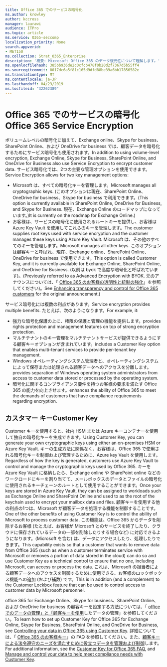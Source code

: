 ```yaml
---
title: Office 365 でのサービスの暗号化
ms.author: krowley
author: kccross
manager: laurawi
audience: ITPro
ms.topic: article
ms.service: O365-seccomp
localization_priority: None
search.appverid:
- MET150
ms.collection: Strat_O365_Enterprise
description: '概要: Microsoft Office 365 のデータ復元性について理解します。'
ms.openlocfilehash: 385bb936de2c0cfcb478f0b20d2f7367d5b55ff4
ms.sourcegitcommit: 0017dc6a5f81c165d9dfd88be39a6bb17856582e
ms.translationtype: MT
ms.contentlocale: ja-JP
ms.lasthandoff: 04/23/2019
ms.locfileid: "32262389"
---
```

# <a name="office-365-service-encryption"></a><span data-ttu-id="d20aa-103">Office 365 でのサービスの暗号化</span><span class="sxs-lookup"><span data-stu-id="d20aa-103">Office 365 Service Encryption</span></span>

<span data-ttu-id="d20aa-104">ボリュームレベルの暗号化に加えて、Exchange online、Skype for business、SharePoint Online、および OneDrive for business では、顧客データを暗号化するためにサービス暗号化も使用されます。</span><span class="sxs-lookup"><span data-stu-id="d20aa-104">In addition to using volume-level encryption, Exchange Online, Skype for Business, SharePoint Online, and OneDrive for Business also use Service Encryption to encrypt customer data.</span></span> <span data-ttu-id="d20aa-105">サービス暗号化では、2つの主要な管理オプションを使用できます。</span><span class="sxs-lookup"><span data-stu-id="d20aa-105">Service Encryption allows for two key management options:</span></span>
- <span data-ttu-id="d20aa-106">Microsoft は、すべての暗号化キーを管理します。</span><span class="sxs-lookup"><span data-stu-id="d20aa-106">Microsoft manages all cryptographic keys.</span></span> <span data-ttu-id="d20aa-107">(このオプションは現在、SharePoint Online、OneDrive for business、Skype for business で利用できます。</span><span class="sxs-lookup"><span data-stu-id="d20aa-107">(This option is currently available in SharePoint Online, OneDrive for Business, and Skype for Business.</span></span> <span data-ttu-id="d20aa-108">現在、Exchange Online のロードマップになっています。)</span><span class="sxs-lookup"><span data-stu-id="d20aa-108">It is currently on the roadmap for Exchange Online.)</span></span>
- <span data-ttu-id="d20aa-109">お客様は、サービスの暗号化に使用されるルートキーを提供し、お客様は Azure Key Vault を使用してこれらのキーを管理します。</span><span class="sxs-lookup"><span data-stu-id="d20aa-109">The customer supplies root keys used with service encryption and the customer manages these keys using Azure Key Vault.</span></span> <span data-ttu-id="d20aa-110">Microsoft は、その他のすべてのキーを管理します。</span><span class="sxs-lookup"><span data-stu-id="d20aa-110">Microsoft manages all other keys.</span></span> <span data-ttu-id="d20aa-111">このオプションは顧客キーと呼ばれ、現在、Exchange online、SharePoint Online、OneDrive for business で使用できます。</span><span class="sxs-lookup"><span data-stu-id="d20aa-111">This option is called Customer Key, and it is currently available for Exchange Online, SharePoint Online, and OneDrive for Business.</span></span> <span data-ttu-id="d20aa-112">(以前は byok で高度な暗号化と呼ばれています)。</span><span class="sxs-lookup"><span data-stu-id="d20aa-112">(Previously referred to as Advanced Encryption with BYOK.</span></span> <span data-ttu-id="d20aa-113">元のアナウンスについては、「 [Office 365 のお客様の透明性と統制の強化](http://blogs.office.com/2015/04/21/enhancing-transparency-and-control-for-office-365-customers/)」を参照してください)。</span><span class="sxs-lookup"><span data-stu-id="d20aa-113">See [Enhancing transparency and control for Office 365 customers](http://blogs.office.com/2015/04/21/enhancing-transparency-and-control-for-office-365-customers/) for the original announcement.)</span></span>

<span data-ttu-id="d20aa-114">サービス暗号化には複数の利点があります。</span><span class="sxs-lookup"><span data-stu-id="d20aa-114">Service encryption provides multiple benefits.</span></span> <span data-ttu-id="d20aa-115">たとえば、次のようになります。</span><span class="sxs-lookup"><span data-stu-id="d20aa-115">For example, it:</span></span>
- <span data-ttu-id="d20aa-116">強力な暗号化保護の上に、権限の保護と管理の機能を提供します。</span><span class="sxs-lookup"><span data-stu-id="d20aa-116">provides rights protection and management features on top of strong encryption protection.</span></span>
- <span data-ttu-id="d20aa-117">マルチテナントのキー管理をマルチテナントサービスが提供できるようにする顧客キーオプションが含まれています。</span><span class="sxs-lookup"><span data-stu-id="d20aa-117">includes a Customer Key option that enables multi-tenant services to provide per-tenant key management.</span></span>
- <span data-ttu-id="d20aa-118">Windows オペレーティングシステム管理者と、オペレーティングシステムによって保存または処理される顧客データへのアクセスを分離します。</span><span class="sxs-lookup"><span data-stu-id="d20aa-118">provides separation of Windows operating system administrators from access to customer data stored or processed by the operating system.</span></span>
- <span data-ttu-id="d20aa-119">暗号化に関するコンプライアンス要件を持つお客様の要求を満たす Office 365 の能力を向上させます。</span><span class="sxs-lookup"><span data-stu-id="d20aa-119">enhances the ability of Office 365 to meet the demands of customers that have compliance requirements regarding encryption.</span></span>

## <a name="customer-key"></a><span data-ttu-id="d20aa-120">カスタマー キー</span><span class="sxs-lookup"><span data-stu-id="d20aa-120">Customer Key</span></span>
<span data-ttu-id="d20aa-121">Customer キーを使用すると、社内 HSM または Azure キーコンテナーを使用して独自の暗号化キーを生成できます。</span><span class="sxs-lookup"><span data-stu-id="d20aa-121">Using Customer Key, you can generate your own cryptographic keys using either an on-premises HSM or Azure Key Vault.</span></span> <span data-ttu-id="d20aa-122">キーの生成方法に関係なく、お客様は、Office 365 で使用される暗号化キーを制御および管理するために、Azure key Vault を使用します。</span><span class="sxs-lookup"><span data-stu-id="d20aa-122">Regardless of how the key is generated, customers use Azure Key Vault to control and manage the cryptographic keys used by Office 365.</span></span> <span data-ttu-id="d20aa-123">キーを Azure Key Vault に格納したら、Exchange online や SharePoint online などのワークロードにキーを割り当てて、メールボックスのデータとファイルの暗号化に使用されるキーチェーンのルートとして使用することができます。</span><span class="sxs-lookup"><span data-stu-id="d20aa-123">Once your keys are stored in Azure Key Vault, they can be assigned to workloads such as Exchange Online and SharePoint Online and used to as the root of the keychain used to encrypt your mailbox data and files.</span></span>
<span data-ttu-id="d20aa-124">顧客キーを使用する他の利点の1つは、Microsoft が顧客データを処理する機能を制御することです。</span><span class="sxs-lookup"><span data-stu-id="d20aa-124">One of the other benefits of using Customer Key is to control the ability of Microsoft to process customer data.</span></span> <span data-ttu-id="d20aa-125">この機能は、Office 365 からデータを削除するお客様 (たとえば、お客様が Microsoft とのサービスを終了したり、クラウドに保存されているデータの一部を削除したりする場合など) に対応できるようになります。(Microsoft を含む) は、データにアクセスしたり、処理したりできます。</span><span class="sxs-lookup"><span data-stu-id="d20aa-125">This capability exists so that a customer that wants to remove data from Office 365 (such as when a customer terminates service with Microsoft or removes a portion of data stored in the cloud) can do so and use Customer Key as a technical control to ensure that no one, including Microsoft, can access or process the data.</span></span> <span data-ttu-id="d20aa-126">これは、Microsoft の担当者による顧客データへのアクセスを制御するために使用できる、お客様のロックボックス機能への追加 (および補数) です。</span><span class="sxs-lookup"><span data-stu-id="d20aa-126">This is in addition (and a complement) to the Customer Lockbox feature that can be used to control access to customer data by Microsoft personnel.</span></span>

<span data-ttu-id="d20aa-127">office 365 for Exchange Online、Skype for business、SharePoint Online、および OneDrive for business の顧客キーを設定する方法については、「 [office でのデータの管理」と「顧客キーを使用](https://support.office.com/article/Controlling-your-data-in-Office-365-using-Customer-Key-f2cd475a-e592-46cf-80a3-1bfb0fa17697)したデータの管理」を参照してください。</span><span class="sxs-lookup"><span data-stu-id="d20aa-127">To learn how to set up Customer Key for Office 365 for Exchange Online, Skype for Business, SharePoint Online, and OneDrive for Business, see [Controlling your data in Office 365 using Customer Key](https://support.office.com/article/Controlling-your-data-in-Office-365-using-Customer-Key-f2cd475a-e592-46cf-80a3-1bfb0fa17697).</span></span> <span data-ttu-id="d20aa-128">詳細については、「 [Office 365 のお客様キー](https://support.office.com/article/Customer-Key-for-Office-365-FAQ-41ae293a-bd5c-4083-acd8-e1a2b4329da6)」の FAQ を参照してください。また、[顧客キーによる法令遵守のニーズを満たすために役立つデータを管理および制御](https://techcommunity.microsoft.com/t5/Microsoft-Ignite-Content-2017/Manage-and-control-your-data-to-help-meet-compliance-needs-with/td-p/117580)します。</span><span class="sxs-lookup"><span data-stu-id="d20aa-128">For additional information, see the [Customer Key for Office 365 FAQ](https://support.office.com/article/Customer-Key-for-Office-365-FAQ-41ae293a-bd5c-4083-acd8-e1a2b4329da6), and [Manage and control your data to help meet compliance needs with Customer Key](https://techcommunity.microsoft.com/t5/Microsoft-Ignite-Content-2017/Manage-and-control-your-data-to-help-meet-compliance-needs-with/td-p/117580).</span></span>
